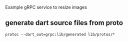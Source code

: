 Example gRPC service to resize images

## generate dart source files from proto

```shell
protoc --dart_out=grpc:lib/generated lib/protos/*
```

